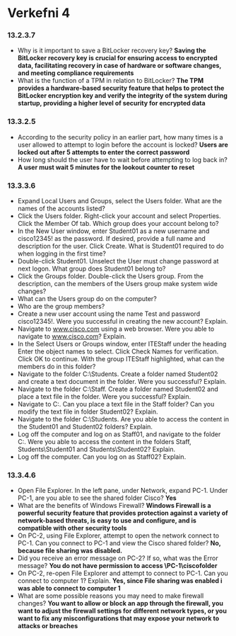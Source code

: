 # Verkefni 4
### 13.2.3.7
* Why is it important to save a BitLocker recovery key? **Saving the BitLocker recovery key is crucial for ensuring access to encrypted data, facilitating recovery in case of hardware or software changes, and meeting compliance requirements**
* What is the function of a TPM in relation to BitLocker? **The TPM provides a hardware-based security feature that helps to protect the BitLocker encryption key and verify the integrity of the system during startup, providing a higher level of security for encrypted data**

### 13.3.2.5
* According to the security policy in an earlier part, how many times is a user allowed to attempt to login before
the account is locked? **Users are locked out after 5 attempts to enter the correct password**
* How long should the user have to wait before attempting to log back in? **A user must wait 5 minutes for the lookout counter to reset**

### 13.3.3.6
* Expand Local Users and Groups, select the Users folder. What are the names of the accounts listed?
* Click the Users folder. Right-click your account and select Properties. Click the Member Of tab. Which group does your account belong to?
* In the New User window, enter Student01 as a new username and cisco12345! as the password. If desired, provide a full name and description for the user. Click Create. What is Student01 required to do when logging in the first time?
* Double-click Student01. Unselect the User must change password at next logon. What group does Student01 belong to?
* Click the Groups folder. Double-click the Users group. From the description, can the members of the Users group make system wide changes? 
* What can the Users group do on the computer?
* Who are the group members?
* Create a new user account using the name Test and password cisco12345!. Were you successful in creating the new account? Explain.
* Navigate to www.cisco.com using a web browser. Were you able to navigate to www.cisco.com? Explain.
* In the Select Users or Groups window, enter ITEStaff under the heading Enter the object names to
select. Click Check Names for verification. Click OK to continue. With the group ITEStaff highlighted, what can the members do in this folder?
* Navigate to the folder C:\Students. Create a folder named Student02 and create a text document in the
folder. Were you successful? Explain.
* Navigate to the folder C:\Staff. Create a folder named Student02 and place a text file in the folder. Were you successful? Explain.
* Navigate to C:\. Can you place a text file in the Staff folder? Can you modify the text file in folder Student02? Explain. 
* Navigate to the folder C:\Students. Are you able to access the content in the Student01 and Student02 folders? Explain.
* Log off the computer and log on as Staff01, and navigate to the folder C:\. Were you able to access the content in the folders Staff, Students\Student01 and Students\Student02? Explain.
* Log off the computer. Can you log on as Staff02? Explain.

### 13.3.4.6
* Open File Explorer. In the left pane, under Network, expand PC-1. Under PC-1, are you able to see the shared folder Cisco? **Yes**
* What are the benefits of Windows Firewall? **Windows Firewall is a powerful security feature that provides protection against a variety of network-based threats, is easy to use and configure, and is compatible with other security tools**
* On PC-2, using File Explorer, attempt to open the network connect to PC-1. Can you connect to PC-1 and view the Cisco shared folder? **No, because file sharing was disabled.**
* Did you receive an error message on PC-2? If so, what was the Error message? **You do not have permission to access \PC-1\ciscofolder**
* On PC-2, re-open File Explorer and attempt to connect to PC-1. Can you connect to computer 1? Explain. **Yes, since File sharing was enabled i was able to connect to computer 1**
* What are some possible reasons you may need to make firewall changes? **You want to allow or block an app through the firewall, you want to adjust the firewall settings for different network types, or you want to fix any misconfigurations that may expose your network to attacks or breaches**



